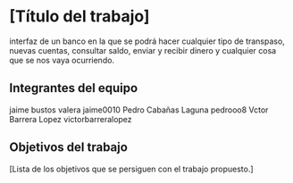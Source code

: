 # [Título del trabajo]

interfaz de un banco en la que se podrá hacer cualquier tipo de transpaso, nuevas cuentas, consultar saldo, enviar y recibir dinero y cualquier cosa que se nos vaya ocurriendo.

## Integrantes del equipo
jaime bustos valera     jaime0010
Pedro Cabañas Laguna pedrooo8
Vctor Barrera Lopez victorbarreralopez
## Objetivos del trabajo

[Lista de los objetivos que se persiguen con el trabajo propuesto.]

